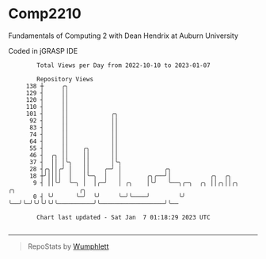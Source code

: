 # Comp2210
Fundamentals of Computing 2 with Dean Hendrix at Auburn University

Coded in jGRASP IDE

```
        Total Views per Day from 2022-10-10 to 2023-01-07

        Repository Views
     138 ┼     ╭╮
     129 ┤     ││
     120 ┤     ││
     110 ┤     ││
     101 ┤     ││            ╭╮
      92 ┤     ││            ││
      83 ┤     ││            ││
      74 ┤     ││            ││
      64 ┤     ││            ││
      55 ┤     ││    ╭╮      ││
      46 ┤  ╭╮ ││    ││      ││
      37 ┤  ││ │╰╮   ││      │╰╮
      28 ┤╭╮││╭╯ │   ││    ╭─╯ │            ╭╮
      18 ┼╯││││  │   │╰─╮  │   │       ╭╮╭──╯│           ╭╮  ╭╮
       9 ┤ ││╰╯  ╰─╮ │  │╭─╯   │ ╭╮    │╰╯   ╰──╮╭─╮  ╭╮ ││╭╮││╭╮          ╭╮                  ╭╮
       0 ┤ ╰╯      ╰─╯  ╰╯     ╰─╯╰────╯        ╰╯ ╰──╯╰─╯╰╯╰╯╰╯╰──────────╯╰──────────────────╯╰──

        Chart last updated - Sat Jan  7 01:18:29 2023 UTC
        
```

---

> RepoStats by [Wumphlett](https://github.com/Wumphlett)
